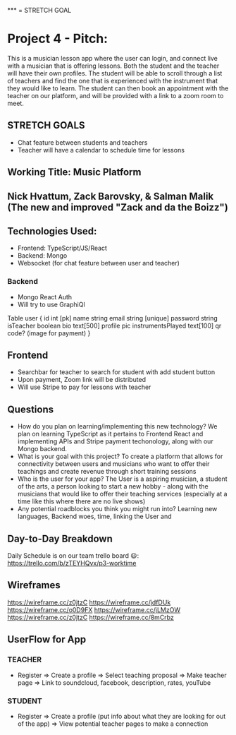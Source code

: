 *** = STRETCH GOAL

# Project 4 - Pitch:
This is a musician lesson app where the user can login, and connect live with a musician that is offering lessons.  Both the student and the teacher will have their own profiles.  The student will be able to scroll through a list of teachers and find the one that is experienced with the instrument that they would like to learn.  The student can then book an appointment with the teacher on our platform, and will be provided with a link to a zoom room to meet.


## STRETCH GOALS
- Chat feature between students and teachers
- Teacher will have a calendar to schedule time for lessons


## Working Title: Music Platform


## Nick Hvattum, Zack Barovsky, & Salman Malik (The new and improved "Zack and da the Boizz")


## Technologies Used:
- Frontend: TypeScript/JS/React
- Backend: Mongo
- Websocket (for chat feature between user and teacher)

### Backend
- Mongo React Auth
- Will try to use GraphiQl

Table user {
  id int [pk]
  name string
  email string [unique]
  password string
  isTeacher boolean
  bio text[500]
  profile pic
  instrumentsPlayed text[100]
  qr code? (image for payment)
}


## Frontend
- Searchbar for teacher to search for student with add student button
- Upon payment, Zoom link will be distributed
- Will use Stripe to pay for lessons with teacher


## Questions
- How do you plan on learning/implementing this new technology?
    We plan on learning TypeScript as it pertains to Frontend React and implementing APIs and Stripe payment techonology, along with our Mongo backend.
- What is your goal with this project?
    To create a platform that allows for connectivity between users and musicians who want to offer their teachings and create revenue through short training sessions
- Who is the user for your app?
    The User is a aspiring musician, a student of the arts, a person looking to start a new hobby - along with the musicians that would like to offer their teaching services (especially at a time like this where there are no live shows)
- Any potential roadblocks you think you might run into?
    Learning new languages, Backend woes, time, linking the User and 



## Day-to-Day Breakdown

Daily Schedule is on our team trello board 😃:
https://trello.com/b/zTEYHQvx/p3-worktime


## Wireframes
https://wireframe.cc/z0jtzC
https://wireframe.cc/jdfDUk
https://wireframe.cc/o0D9FX
https://wireframe.cc/jLMzOW
https://wireframe.cc/z0jtzC
https://wireframe.cc/8mCrbz


## UserFlow for App

### TEACHER
- Register  =>  Create a profile  =>  Select teaching proposal  =>  Make teacher page  =>  Link to soundcloud, facebook, description, rates, youTube

### STUDENT
- Register  =>  Create a profile (put info about what they are looking for out of the app)  =>  View potential teacher pages to make a connection
